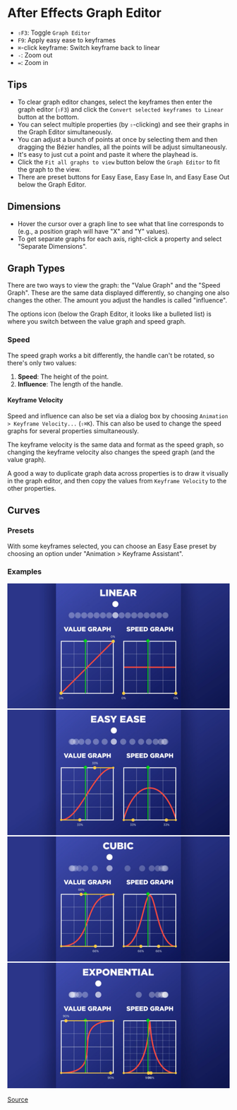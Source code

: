 # After Effects Graph Editor

- `⇧F3`: Toggle `Graph Editor`
- `F9`: Apply easy ease to keyframes
- `⌘`-click keyframe: Switch keyframe back to linear
- `-`: Zoom out
- `=`: Zoom in

## Tips

- To clear graph editor changes, select the keyframes then enter the graph editor (`⇧F3`) and click the `Convert selected keyframes to Linear` button at the bottom.
- You can select multiple properties (by `⇧`-clicking) and see their graphs in the Graph Editor simultaneously.
- You can adjust a bunch of points at once by selecting them and then dragging the Bézier handles, all the points will be adjust simultaneously.
- It's easy to just cut a point and paste it where the playhead is.
- Click the `Fit all graphs to view` button below the `Graph Editor` to fit the graph to the view.
- There are preset buttons for Easy Ease, Easy Ease In, and Easy Ease Out below the Graph Editor.

## Dimensions

- Hover the cursor over a graph line to see what that line corresponds to (e.g., a position graph will have "X" and "Y" values).
- To get separate graphs for each axis, right-click a property and select "Separate Dimensions".

## Graph Types

There are two ways to view the graph: the "Value Graph" and the "Speed Graph". These are the same data displayed differently, so changing one also changes the other. The amount you adjust the handles is called "influence". 

The options icon (below the Graph Editor, it looks like a bulleted list) is where you switch between the value graph and speed graph.

### Speed

The speed graph works a bit differently, the handle can't be rotated, so there's only two values:

1. **Speed**: The height of the point.
2. **Influence**: The length of the handle.

#### Keyframe Velocity

Speed and influence can also be set via a dialog box by choosing `Animation > Keyframe Velocity...` (`⇧⌘K`). This can also be used to change the speed graphs for several properties simultaneously.

The keyframe velocity is the same data and format as the speed graph, so changing the keyframe velocity also changes the speed graph (and the value graph).

A good a way to duplicate graph data across properties is to draw it visually in the graph editor, and then copy the values from `Keyframe Velocity` to the other properties.

## Curves

### Presets

With some keyframes selected, you can choose an Easy Ease preset by choosing an option under "Animation > Keyframe Assistant".

### Examples

![Linear](assets/after-effects-graph-linear.png)
![Easy Ease](assets/after-effects-graph-easy-ease.png)
![Cubic](assets/after-effects-graph-cubic.png)
![Exponential](assets/after-effects-graph-exponential.png)

[Source](https://www.schoolofmotion.com/blog/graph-editor-after-effects/)